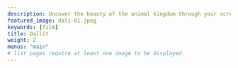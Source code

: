 ```yaml
---
description: Uncover the beauty of the animal kingdom through your screen.
featured_image: dali-01.jpeg
keywords: [film]
title: Dallit
weight: 2
menus: "main"
# list pages require at least one image to be displayed.
---
```

